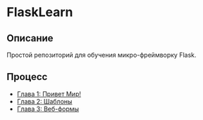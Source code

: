# FlaskLearn

## Описание

Простой репозиторий для обучения микро-фреймворку Flask.

## Процесс

- [Глава 1: Привет Мир!](https://habr.com/ru/post/346306/)
- [Глава 2: Шаблоны](https://habr.com/ru/post/346340/)
- [Глава 3: Веб-формы](https://habr.com/ru/post/346342/)

